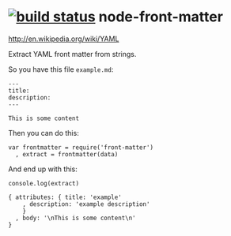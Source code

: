 [![build status](https://secure.travis-ci.org/jxson/front-matter.png)](http://travis-ci.org/jxson/front-matter)
node-front-matter
=================

http://en.wikipedia.org/wiki/YAML

Extract YAML front matter from strings.

So you have this file `example.md`:

    ---
    title:
    description:
    ---

    This is some content

Then you can do this:

    var frontmatter = require('front-matter')
      , extract = frontmatter(data)


And end up with this:

    console.log(extract)

    { attributes: { title: 'example'
        , description: 'example description'
        }
      , body: '\nThis is some content\n'
    }